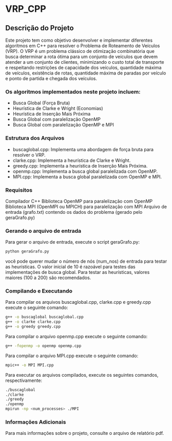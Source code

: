# VRP_CPP

## Descrição do Projeto

Este projeto tem como objetivo desenvolver e implementar diferentes algoritmos em C++ para resolver o Problema de Roteamento de Veículos (VRP). O VRP é um problema clássico de otimização combinatória que busca determinar a rota ótima para um conjunto de veículos que devem atender a um conjunto de clientes, minimizando o custo total de transporte e respeitando restrições de capacidade dos veículos, quantidade máxima de veículos, existência de rotas, quantidade máxima de paradas por veículo e ponto de partida e chegada dos veículos.

### Os algoritmos implementados neste projeto incluem:

- Busca Global (Força Bruta)
- Heurística de Clarke e Wright (Economias)
- Heurística de Inserção Mais Próxima
- Busca Global com paralelização OpenMP
- Busca Global com paralelização OpenMP e MPI

### Estrutura dos Arquivos

- buscaglobal.cpp: Implementa uma abordagem de força bruta para resolver o VRP.
- clarke.cpp: Implementa a heurística de Clarke e Wright.
- greedy.cpp: Implementa a heurística de Inserção Mais Próxima.
- openmp.cpp: Implementa a busca global paralelizada com OpenMP.
- MPI.cpp: Implementa a busca global paralelizada com OpenMP e MPI.

### Requisitos
Compilador C++ 
Biblioteca OpenMP para paralelização com OpenMP
Biblioteca MPI (OpenMPI ou MPICH) para paralelização com MPI
Arquivo de entrada (grafo.txt) contendo os dados do problema (gerado pelo geraGrafo.py)

### Gerando o arquivo de entrada

Para gerar o arquivo de entrada, execute o script geraGrafo.py:
```sh
python geraGrafo.py
```
você pode querer mudar o número de nós (num_nos) de entrada para testar as heurísticas. O valor inicial de 10 é razoável para testes das implementações de busca global. Para testar as heurísticas, valores maiores (100 a 200) são recomendados.

### Compilando e Executando

Para compilar os arquivos buscaglobal.cpp, clarke.cpp e greedy.cpp execute o seguinte comando:
```sh
g++ -o buscaglobal buscaglobal.cpp
g++ -o clarke clarke.cpp
g++ -o greedy greedy.cpp
```

Para compilar o arquivo openmp.cpp execute o seguinte comando:
```sh
g++ -fopenmp -o openmp openmp.cpp
```

Para compilar o arquivo MPI.cpp execute o seguinte comando:
```sh
mpic++ -o MPI MPI.cpp
```

Para executar os arquivos compilados, execute os seguintes comandos, respectivamente:
```sh
./buscaglobal
./clarke
./greedy
./openmp
mpirun -np <num_processes> ./MPI
```
### Informações Adicionais

Para mais informações sobre o projeto, consulte o arquivo de relatório pdf.
